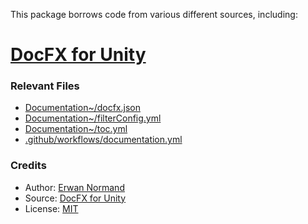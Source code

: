 This package borrows code from various different sources, including:

# [DocFX for Unity](https://github.com/NormandErwan/DocFxForUnity)

### Relevant Files
- [Documentation~/docfx.json](/Documentation~/docfx.json)
- [Documentation~/filterConfig.yml](/Documentation~/filterConfig.yml)
- [Documentation~/toc.yml](/Documentation~/toc.yml)
- [.github/workflows/documentation.yml](/.github/workflows/documentation.yml)

### Credits
- Author: [Erwan Normand](https://github.com/NormandErwan)
- Source: [DocFX for Unity](https://github.com/NormandErwan/DocFxForUnity)
- License: [MIT](https://github.com/NormandErwan/DocFxForUnity/blob/main/LICENSE)
